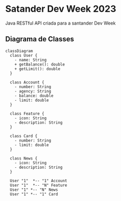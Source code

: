# Satander Dev Week 2023
Java RESTful API criada para a santander Dev Week

## Diagrama de Classes 

```mermaid
classDiagram
  class User {
    - name: String
    + getBalance(): double
    + getLimit(): double
  }

  class Account {
    - number: String
    - agency: String
    - balance: double
    - limit: double
  }

  class Feature {
    - icon: String
    - description: String
  }

  class Card {
    - number: String
    - limit: double
  }

  class News {
    - icon: String
    - description: String
  }

  User "1"  *-- "1" Account
  User "1"  *-- "N" Feature
  User "1" *-- "N" News
  User "1" *-- "1" Card
```
